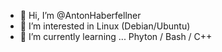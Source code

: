 - 👋 Hi, I’m @AntonHaberfellner
- 👀 I’m interested in Linux (Debian/Ubuntu)
- 🌱 I’m currently learning ... Phyton / Bash / C++

<!---
AntonHaberfellner/AntonHaberfellner is a ✨ special ✨ repository because its `README.md` (this file) appears on your GitHub profile.
You can click the Preview link to take a look at your changes.
--->
